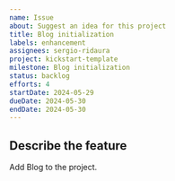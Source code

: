 ```yaml
---
name: Issue
about: Suggest an idea for this project
title: Blog initialization
labels: enhancement
assignees: sergio-ridaura
project: kickstart-template
milestone: Blog initialization
status: backlog
efforts: 4
startDate: 2024-05-29
dueDate: 2024-05-30
endDate: 2024-05-30
---
```


## Describe the feature

Add Blog to the project.
